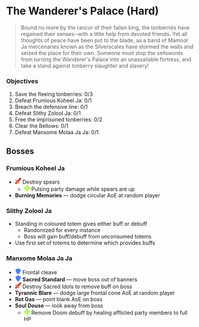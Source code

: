 # The Wanderer's Palace (Hard)

> Bound no more by the rancor of their fallen king, the tonberries have regained their senses─with a little help from devoted friends. Yet all thoughts of peace have been put to the blade, as a band of Mamool Ja mercenaries known as the Silverscales have stormed the walls and seized the place for their own. Someone must stop the sellswords from turning the Wanderer's Palace into an unassailable fortress, and take a stand against tonberry slaughter and slavery!

### Objectives

1. Save the fleeing tonberries: 0/3
2. Defeat Frumious Koheel Ja: 0/1
3. Breach the defensive line: 0/1
4. Defeat Slithy Zolool Ja: 0/1
5. Free the imprisoned tonberries: 0/2
6. Clear the Bellows: 0/1
7. Defeat Manxome Molaa Ja Ja: 0/1

## Bosses

### Frumious Koheel Ja

- ![](/assets/icons/role-dps.png) Destroy spears
  - ![](/assets/icons/role-healer.png) Pulsing party damage while spears are up
- **Burning Memories** — dodge circular AoE at random player

### Slithy Zolool Ja

- Standing in coloured totem gives either buff or debuff
  - Randomized for every instance
  - Boss will gain buff/debuff from unconsumed totems
- Use first set of totems to determine which provides buffs

### Manxome Molaa Ja Ja

- ![](/assets/icons/role-tank.png) Frontal cleave
- ![](/assets/icons/role-tank.png) **Sacred Standard** — move boss out of banners
- ![](/assets/icons/role-dps.png) Destroy Sacred Idols to remove buff on boss
- **Tyrannic Blare** — dodge large frontal cone AoE at random player
- **Rot Gas** — point blank AoE on boss
- **Soul Douse** — look away from boss
  - ![](/assets/icons/role-healer.png) Remove Doom debuff by healing afflicted party members to full HP
